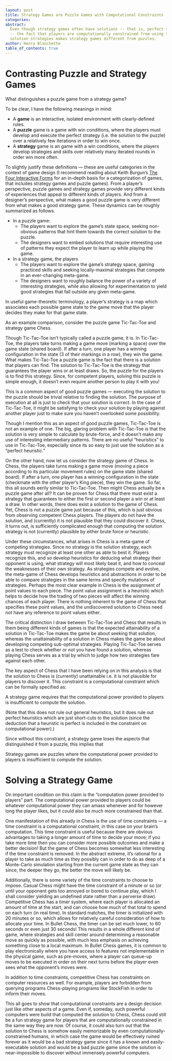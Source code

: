 ```yaml
---
layout: post
title: Strategy Games are Puzzle Games with Computational Constraints
categories:
abstract:
  Even though strategy games often have solutions -- that is, perfect strategies
  -- the fact that players are computationally constrained from using the
  solution strategies makes strategy games different from puzzles.
author: Henry Blanchette
table_of_contents: true
---
```


# Contrasting Puzzle and Strategy Games

What distinguishes a puzzle game from a strategy game?

To be clear, I have the following meanings in mind:

- A **game** is an interactive, isolated environment with clearly-defined rules.
- A **puzzle** game is a game with win conditions, where the players must
  develop and execute the perfect strategy (i.e. the solution to the puzzle)
  over a relatively few iterations in order to win once.
- A **strategy** game is an game with a win conditions, where the players
  develop strategies and skills over relatively many iterated rounds in order
  win more often.

To slightly justify these definitions — these are useful categories in the
context of game design (I recommend reading about Keith Burgun’s
[The Four Interactive Forms](http://keithburgun.net/interactive-forms/) for an
in-depth basis for a categorization of games, that includes strategy games and
puzzle games). From a player’s perspective, puzzle games and strategy games
provide very different kinds of experiences that appeal to different kinds of
players. And from a designer’s perspective, what makes a good puzzle game is
very different from what makes a good strategy game. These dynamics can be
roughly summarized as follows.

- In a puzzle game:
  - The players want to explore the game’s state space, seeking non-obvious
    patterns that hint them towards the correct solution to the puzzle.
  - The designers want to embed solutions that require interesting use of
    patterns they expect the player to learn up while playing the game.
- In a strategy game, the players
  - The players want to explore the game’s strategy space, gaining practiced
    skills and seeking locally-maximal strategies that compete in an
    ever-changing meta-game.
  - The designers want to roughly balance the power of a variety of interesting
    strategies, while also allowing for experimentation to yield good strategies
    that fall outside any given meta-game.

In useful game-theoretic terminology, a player’s strategy is a map which
associates each possible game state to the game move that the player decides
they make for that game state.

As an example comparison, consider the puzzle game Tic-Tac-Toe and strategy game
Chess.

Though Tic-Tac-Toe isn’t typically called a puzzle game, it is. In Tic-Tac-Toe,
the players take turns making a game move (marking a space) over the game state
(shared board). If after a turn, one player has a winning configuration in the
state (3 of their markings in a row), they win the game. What makes Tic-Tac-Toe
a puzzle game is the fact that there is a solution that players can find. The
solution to Tic-Tac-Toe is the strategy that guarantees the player wins or at
least draws. So, the puzzle for the players is to find this strategy. Since, for
competent players, solving this puzzle is simple enough, it doesn’t even require
another person to play it with you!

This is a common aspect of good puzzle games — executing the solution to the
puzzle should be trivial relative to finding the solution. The purpose of
execution at all is just to check that your solution is correct. In the case of
Tic-Tac-Toe, it might be satisfying to check your solution by playing against
another player just to make sure you haven’t overlooked some possibility.

Though I mention this as an aspect of good puzzle games, Tic-Tac-Toe is not an
example of one. The big, glaring problem with Tic-Tac-Toe is that the solution
is very simple to calculate by brute-force, and it doesn’t make any use of
interesting intermediary patterns. There are no useful “heuristics” to use in
Tic-Tac-Toe, especially since its so easy to just use the solution as a “perfect
heuristic.”

On the other hand, now let us consider the strategy game of Chess. In Chess, the
players take turns making a game move (moving a piece according to its
particular movement rules) on the game state (shared board). If after a turn,
one player has a winning configuration in the state (checkmate with the other
player’s King piece), they win the game. So far, this all sounds eerily similar
to Tic-Tac-Toe. Then might Chess actually be a puzzle game after all? It can be
proven for Chess that there must exist a strategy that guarantees to either the
first or second player a win or at least a draw. In other words, there does
exist a solution to the game of Chess. Yet, Chess is not a puzzle game just
because of this, which is just obvious from observing competent Chess players.
The players do not have the solution, and (currently) it is not plausible that
they could discover it. Chess, it turns out, is sufficiently complicated enough
that computing the solution strategy is not (currently) plausible by either
brute force or heuristic.

Under these circumstances, what arises in Chess is a meta-game of competing
strategies. Since no strategy is the solution strategy, each strategy must
recognize at least one other as able to best it. Players recognize this, and so
develop heuristics for deducing what strategy their opponent is using, what
strategy will most likely beat it, and how to conceal the weaknesses of their
own strategy. As strategies compete and evolve, the meta-game of Chess develops
heuristics and abstractions in order to be able to compare strategies in the
same terms and specify mutations of strategies. Perhaps the most clear example
in Chess is the assignment of point values to each piece. The point value
assignment is a heuristic which helps to decide how the trading of two pieces
will affect the winning chances of each player. There is nothing inherent to the
game of Chess that specifies these point values, and the undiscovered solution
to Chess need not have any reference to point values either.

The critical distinction I draw between Tic-Tac-Toe and Chess that results in
them being different kinds of games is that the expected attainability of a
solution in Tic-Tac-Toe makes the game be about seeking that solution, whereas
the unattainability of a solution in Chess makes the game be about developing
competing sub-optimal strategies. Playing Tic-Tac-Toe serves as a test to check
whether or not you have found a solution, whereas playing Chess serves as a
trial by which to judge how two strategies fare against each other.

The key aspect of Chess that I have been relying on in this analysis is that the
solution to Chess is (currently) unattainable i.e. it is not plausible for
players to discover it. This constraint is a computational constraint which can
be formally specified as:

A strategy game requires that the computational power provided to players is
insufficient to compute the solution.

(Note that this does not rule out general heuristics, but it does rule out
perfect heuristics which are just short-cuts to the solution (since the
deduction that a heuristic is perfect is included in the constraint on
computational power).)

Since without this constraint, a strategy game loses the aspects that
distinguished it from a puzzle, this implies that

Strategy games are puzzles where the computational power provided to players is
insufficient to compute the solution.

# Solving a Strategy Game

On important condition on this claim is the “computation power provided to
players” part. The computational power provided to players could be whatever
computational power they can amass whenever and for however long the player
likes, but it could also be much more constrained than that.

One manifestation of this already in Chess is the use of time constraints — a
time constraint is a computational constraint, in this case on your brain’s
computation. This time constraint is useful because there are obvious advantages
to taking a longer amount of time to decide your move; if you take more time
then you can consider more possible outcomes and make a better decision! But the
game of Chess becomes somewhat less interesting if the time constraint is
removed. In the abstract extreme, it’s rational for a player to take as much
time as they possibly can in order to do as deep of a Monte-Carlo simulation
starting from the current game state as they can since, the deeper they go, the
better the move will likely be.

Additionally, there is some variety of the time constraints to choose to impose.
Casual Chess might have the time constraint of a minute or so (or until your
opponent gets too annoyed or bored to continue play, which I shall consider
yielding an undefined state rather than a perverse draw). Competitive Chess has
a timer system, where each player is allocated an amount of time at the start,
and can choose how much of that total to spend on each turn (in real time). In
standard matches, the timer is initialized with 20 minutes or so, which allows
for relatively careful consideration of how to allocate your time. In Bullet
Chess, the timer can be set much lower, to 60 seconds or even just 30 seconds!
This results in a whole different kind of game, where strategies and skill
center around determining a reasonable move as quickly as possible, with much
less emphasis on achieving something close to a local maximum. In Bullet Chess
games, it is common to play electronically where you have access to features not
implementable in the physical game, such as pre-moves, where a player can
queue-up moves to be executed in order on their next turns before the player
even sees what the opponent’s moves were.

In addition to time constraints, competitive Chess has constraints on computer
resources as well. For example, players are forbidden from querying programs
Chess-playing programs like StockFish in order to inform their moves.

This all goes to show that computational constraints are a design decision just
like other aspects of a game. Even if, someday, such powerful computers were
build that computed the solution to Chess, Chess could still be a fun strategy
game for players that are computationally constrained in the same way they are
now. Of course, it could also turn out that the solution to Chess is somehow
easily memorizable by even computationally-constrained humans, in which case the
game would be effectively ruined forever as it would be a bad strategy game
since it has a known and easily-executable solution and would be a bad puzzle
game since the solution is near-impossible to discover without immensely
powerful computers.
